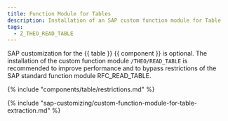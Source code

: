 ```yaml
---
title: Function Module for Tables
description: Installation of an SAP custom function module for Table
tags:
  - Z_THEO_READ_TABLE
---
```


SAP customization for the {{ table }} {{ component }} is optional. 
The installation of the custom function module `/THEO/READ_TABLE` is recommended to improve performance and to bypass restrictions of the SAP standard function module RFC_READ_TABLE.

{% include "components/table/restrictions.md"  %}

{% include "sap-customizing/custom-function-module-for-table-extraction.md"  %}


